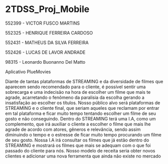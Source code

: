 # 2TDSS_Proj_Mobile

552399 - VICTOR FUSCO MARTINS

552325 - HENRIQUE FERREIRA CARDOSO

552431 - MATHEUS DA SILVA FERREIRA

552426 - LUCAS DE LAVOR ANDRADE

98315 - Leonardo Buonanno Del Matto


Aplicativo PlueMovies

Diante de tantas plataformas de STREAMING e da diversidade de filmes que aparecem sendo recomendado para o cliente, é possível sentir uma sobrecarga e uma indecisão na hora de escolher um filme que mais te agrade, acarretando o fenômeno da paralisia da escolha gerando a insatisfação ao escolher os títulos. Nosso público alvo será plataformas de STREAMING e o cliente final, que seriam aqueles que reclamam por entrar em tal plataforma e ficar muito tempo tentando escolher um filme de seu gosto e não conseguindo. Dentro do STREAMING terá uma I.A, como um complemento, que irá auxiliar o cliente a escolher o filme que mais lhe agrade de acordo com atores, gêneros e relevância, sendo assim diminuindo o tempo e o estresse de ficar muito tempo procurando um filme de seu gosto. Nossa I.A irá consultar os filmes que já estão dentro do STREAMING e mostrará os filmes que mais se adequam com o que foi passado do cliente para nós. Nosso modelo de receita seria obter novos clientes e adicionar uma nova ferramenta que ainda não existe no mercado

